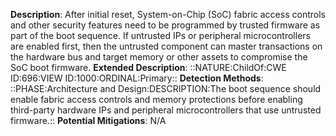 **Description**: After initial reset, System-on-Chip (SoC) fabric access controls and other security features need to be programmed by trusted firmware as part of the boot sequence. If untrusted IPs or peripheral microcontrollers are enabled first, then the untrusted component can master transactions on the hardware bus and target memory or other assets to compromise the SoC boot firmware.
**Extended Description**: ::NATURE:ChildOf:CWE ID:696:VIEW ID:1000:ORDINAL:Primary::
**Detection Methods**: ::PHASE:Architecture and Design:DESCRIPTION:The boot sequence should enable fabric access controls and memory protections before enabling third-party hardware IPs and peripheral microcontrollers that use untrusted firmware.::
**Potential Mitigations**: N/A